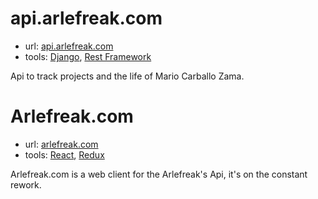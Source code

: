 # api.arlefreak.com

- url: [api.arlefreak.com](http://api.arlefreak.com/)
- tools: [Django](https://www.djangoproject.com/), [Rest Framework](http://www.django-rest-framework.org/)

Api to track projects and the life of Mario Carballo Zama.

# Arlefreak.com

- url: [arlefreak.com](http://arlefreak.com/)
- tools: [React](http://facebook.github.io/react/), [Redux](redux.js.org)

Arlefreak.com is a web client for the Arlefreak's Api, it's on the constant rework.
